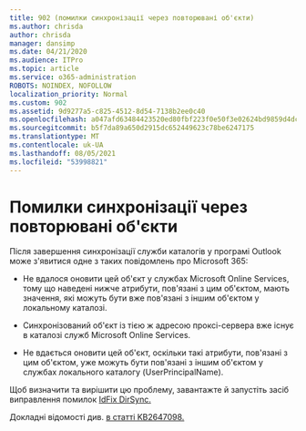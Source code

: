 ```yaml
---
title: 902 (помилки синхронізації через повторювані об'єкти)
ms.author: chrisda
author: chrisda
manager: dansimp
ms.date: 04/21/2020
ms.audience: ITPro
ms.topic: article
ms.service: o365-administration
ROBOTS: NOINDEX, NOFOLLOW
localization_priority: Normal
ms.custom: 902
ms.assetid: 9d9277a5-c825-4512-8d54-7138b2ee0c40
ms.openlocfilehash: a047afd63484423520ed80fbf223f0e50f3e02624bd9859d4dcbbd94cf23143f
ms.sourcegitcommit: b5f7da89a650d2915dc652449623c78be6247175
ms.translationtype: MT
ms.contentlocale: uk-UA
ms.lasthandoff: 08/05/2021
ms.locfileid: "53998821"
---
```

# <a name="sync-errors-due-to-duplicate-objects"></a>Помилки синхронізації через повторювані об'єкти

Після завершення синхронізації служби каталогів у програмі Outlook може з'явитися одне з таких повідомлень про Microsoft 365:

- Не вдалося оновити цей об'єкт у службах Microsoft Online Services, тому що наведені нижче атрибути, пов'язані з цим об'єктом, мають значення, які можуть бути вже пов'язані з іншим об'єктом у локальному каталозі.

- Синхронізований об'єкт із тією ж адресою проксі-сервера вже існує в каталозі служб Microsoft Online Services.

- Не вдається оновити цей об'єкт, оскільки такі атрибути, пов'язані з цим об'єктом, уже можуть бути пов'язані з іншим об'єктом у службах локального каталогу (UserPrincipalName).

Щоб визначити та вирішити цю проблему, завантажте й запустіть засіб виправлення помилок [IdFix DirSync.](https://github.com/Microsoft/idfix)

Докладні відомості див. [в статті KB2647098.](https://support.microsoft.com/help/2647098/duplicate-or-invalid-attributes-prevent-directory-synchronization-in-o)
